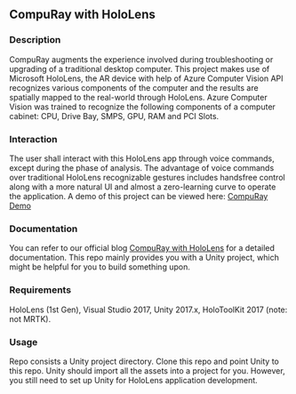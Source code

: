 ## CompuRay with HoloLens

### Description
CompuRay augments the experience involved during troubleshooting or upgrading of a traditional desktop computer. This project makes use of Microsoft HoloLens, the AR device with help of Azure Computer Vision API recognizes various components of the computer and the results are spatially mapped to the real-world through HoloLens. Azure Computer Vision was trained to recognize the following components of a computer cabinet: CPU, Drive Bay, SMPS, GPU, RAM and PCI Slots.

### Interaction
The user shall interact with this HoloLens app through voice commands, except during the phase of analysis. The advantage of voice commands over traditional HoloLens recognizable gestures includes handsfree control along with a more natural UI and almost a zero-learning curve to operate the application.
A demo of this project can be viewed here: [CompuRay Demo](https://youtu.be/kPMvuo2RQSU)

### Documentation
You can refer to our official blog [CompuRay with HoloLens](https://compuray.home.blog) for a detailed documentation. This repo mainly provides you with a Unity project, which might be helpful for you to build something upon.

### Requirements 
HoloLens (1st Gen), Visual Studio 2017, Unity 2017.x, HoloToolKit 2017 (note: not MRTK).

### Usage
Repo consists a Unity project directory.
Clone this repo and point Unity to this repo. Unity should import all the assets into a project for you. However, you still need to set up Unity for HoloLens application development. 
